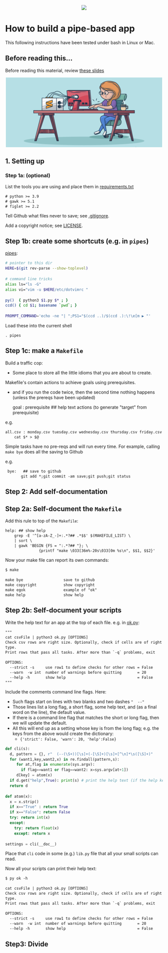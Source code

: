 <p align=center><img src="https://miro.medium.com/max/1400/0*F4OreR_V4_u8Jyx4.jpeg" width=600> </p>

# How to build a pipe-based app
This following instructions have been tested under bash in Linux or Mac.


## Before reading this...

Before reading this material, review [these slides](https://swcarpentry.github.io/shell-novice/04-pipefilter/index.html)

<p align=center><img src="/etc/img/setting.png" width=500> </p>

## 1. Setting up

### Step 1a: (optional)

List the tools you are using and place them in [requirements.txt](requirements.txt)

    # python >= 3.9
    # gawk >= 5.1
    # figlet >= 2.2
    
Tell Github what files never to save; see [.gitignore](.gitignore).

Add a copyright notice; see [LICENSE](LICENSE).

## Step 1b: create some shortcuts (e.g. in `pipes`)

[pipes](pipes):

```sh
# pointer to this dir
HERE=$(git rev-parse --show-toplevel)

# command line tricks
alias ls="ls -G"
alias vi="vim -u $HERE/etc/dotvimrc "

py()  { python3 $1.py $* ; }
ccd() { cd $1; basename `pwd`; }

PROMPT_COMMAND='echo -ne "| ";PS1="$(ccd ..)/$(ccd .):\!\e[m ▶ "'
```

Load these into the current shell

    . pipes

## Step 1c: make a `Makefile`

Build a traffic cop:
- Some place to store all the little idioms that you are about to create.

Makefile's contain actions  to achieve goals using prerequisites.
- and if you run the code twice, then the second time nothing happens (unless the prereqs have been updated)


    goal : prerequisite ## help text
          actions (to generate "target" from prerequisite)

e.g.

    all.csv : monday.csv tuesday.csv wednesday.csv thursday.csv friday.csv
        cat $* > $@


Simple tasks have no pre-reqs and will run every time. For example,
calling `make bye` does all the saving to Github

e.g.

     bye:	## save to github
     	   git add *;git commit -am save;git push;git status

## Step 2: Add self-documentation 

## Step 2a: Self-document the `Makefile`

Add this rule to top of the `Makefile`:

```make
help: ## show help
    grep -E '^[a-zA-Z_-]+:.*?## .*$$' $(MAKEFILE_LIST) \
    | sort \
    | gawk 'BEGIN {FS = ":.*?## "}; \
               {printf "make \033[36m%-20s\033[0m %s\n", $$1, $$2}'
```

Now your make file can report its own commands:

    $ make

    make bye                  save to github
    make copyright            show copyright
    make egok                 example of "ok"
    make help                 show help
    
## Step 2b: Self-document your scripts

Write the help text for an app at the top of each file. e.g. in [ok.py](ok.py):

    """
    cat csvFile | python3 ok.py [OPTIONS]
    Check csv rows are right size. Optionally, check if cells are of right type.
    Print rows that pass all tasks. After more than `-q` problems, exit
    
    OPTIONS:
      --strict -s     use row1 to define checks for other rows = False
      --warn  -w int  number of warnings before quitting       = 20
      --help -h       show help                                = False
    """

Include the comments command line flags. Here:

- Such flags start on lines with two blanks and two dashes `"  --"`
- Those lines list a long flag, a short flag, some help text, and (as a final word
  on the line), the default value.
- If there is a command line flag that matches the short or long flag, then
  we will update the default.
- All this will end up as a setting whose key is from the long flag; e.g. the
  keys from the above would create the dictionary:
  - `{'strict': False, 'warn': 20, 'help':False}`

```python
def cli(s):
  d, pattern = {}, r"  (--(\S+))[\s]+(-[\S]+)[\s]+[^\n]*\s([\S]+)"
  for (want1,key,want2,x) in re.findall(pattern,s):  
     for at,flag in enumerate(sys.argv):            
       if flag==want1 or flag==want2: x=sys.argv[at+1])
     d[key] = atom(x)                             
  if d.get("help",True): print(s) # print the help text (if the help key set)
  return d

def atom(x):
  x = x.strip()
  if x=="True" : return True
  if x=="False": return False
  try: return int(x)
  except:
    try: return float(x)
    except: return x

settings = cli(__doc__)
```

Place that `cli` code  in some (e.g.) `lib.py` file that all your small scripts
can read. 

Now all your scripts can print their help text:

    $ py ok -h

    cat csvFile | python3 ok.py [OPTIONS]
    Check csv rows are right size. Optionally, check if cells are of right type.
    Print rows that pass all tasks. After more than `-q` problems, exit
    
    OPTIONS:
      --strict -s     use row1 to define checks for other rows = False
      --warn  -w int  number of warnings before quitting       = 20
      --help -h       show help                                = False

## Step3: Divide 
